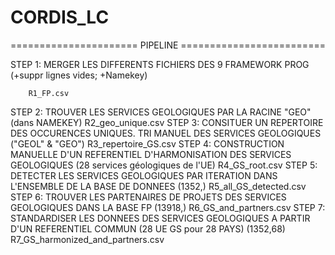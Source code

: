 # CORDIS_LC 
====================== PIPELINE =========================

STEP 1: MERGER LES DIFFERENTS FICHIERS DES 9 FRAMEWORK PROG (+suppr lignes vides; +Namekey)

        R1_FP.csv
STEP 2: TROUVER LES SERVICES GEOLOGIQUES PAR LA RACINE "GEO" (dans NAMEKEY)
        R2_geo_unique.csv
STEP 3: CONSITUER UN REPERTOIRE DES OCCURENCES UNIQUES. TRI MANUEL DES SERVICES GEOLOGIQUES ("GEOL" & "GEO")
        R3_repertoire_GS.csv
STEP 4: CONSTRUCTION MANUELLE D'UN REFERENTIEL D'HARMONISATION DES SERVICES GEOLOGIQUES (28 services géologiques de l'UE)
        R4_GS_root.csv
STEP 5: DETECTER LES SERVICES GEOLOGIQUES PAR ITERATION DANS L'ENSEMBLE DE LA BASE DE DONNEES (1352,)
        R5_all_GS_detected.csv
STEP 6: TROUVER LES PARTENAIRES DE PROJETS DES SERVICES GEOLOGIQUES DANS LA BASE FP (13918,)
        R6_GS_and_partners.csv
STEP 7: STANDARDISER LES DONNEES DES SERVICES GEOLOGIQUES A PARTIR D'UN REFERENTIEL COMMUN (28 UE GS pour 28 PAYS) (1352,68)
        R7_GS_harmonized_and_partners.csv
